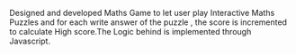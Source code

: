 Designed and developed Maths Game to let user play Interactive Maths Puzzles and for each write answer of the puzzle ,
the score is incremented to calculate High score.The Logic behind is implemented through Javascript.
